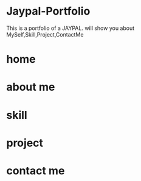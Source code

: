 # Jaypal-Portfolio 
This is a portfolio of a JAYPAL. will show you about MySelf,Skill,Project,ContactMe  

# home 



# about me






# skill





# project 








# contact me 






